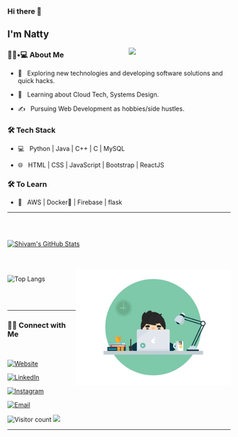 ### Hi there 👋<h2> I'm Natty</h2>

<img align='right' src="https://media.giphy.com/media/M9gbBd9nbDrOTu1Mqx/giphy.gif" width="230">

<h3> 👨🏻•💻 About Me </h3>



- 🤔 &nbsp; Exploring new technologies and developing software solutions and quick hacks.

- 🌱 &nbsp; Learning about Cloud Tech, Systems Design.

- ✍️ &nbsp; Pursuing Web Development as hobbies/side hustles.



<h3>🛠 Tech Stack</h3>



- 💻 &nbsp; Python | Java | C++ | C | MySQL

- 🌐 &nbsp; HTML | CSS | JavaScript | Bootstrap | ReactJS

<!--

- 🛢 &nbsp; MySQL | MongoDB

- 🔧 &nbsp; Git | Markdown | Selenium | Tidyverse

- 🖥 &nbsp; Illustrator| Photoshop | InDesign

-->



<h3>🛠 To Learn</h3>

- 🔧 &nbsp; AWS | Docker🐳 | Firebase | flask

<hr>



<br/><br/>

[![Shivam's GitHub Stats](https://github-readme-stats.vercel.app/api?username=NhattyB&show_icons=true)](https://github.com/NhattyB)

<br/>

<br/>

<img src="https://github.com/nirala69/nirala69/blob/master/70804f7e25b11f29db904f2fa7b4cd9d.gif" width="350" align='right'>

![Top Langs](https://github-readme-stats.vercel.app/api/top-langs/?username=NhattyB&show_icons=true)

<br><br>



<hr>



<h3> 🤝🏻 Connect with Me </h3>

<br>



<p align="center">

<a href="https://twitter.com/Natnalebirhanu1/"><img alt="Website" src="https://img.shields.io/badge/twitter-black?style=flat-square&logo=google-chrome"></a>

<a href="https://www.linkedin.com/in/Nhatty-birhanu/"><img alt="LinkedIn" src="https://img.shields.io/badge/LinkedIn-Nhatty%20Birhanu-blue?style=flat-square&logo=linkedin"></a>

<a href="https://www.instagram.com/NhattyB/"><img alt="Instagram" src="https://img.shields.io/badge/Instagram-NhattyB-black?style=flat-square&logo=instagram"></a>

<a href="mailto:nhattyharry@gmail.com"><img alt="Email" src="https://img.shields.io/badge/Email-nhattyharry@gmail.com-blue?style=flat-square&logo=gmail"></a>

</p>





![Visitor count](https://visitor-badge.laobi.icu/badge?page_id=shivam0110.shivam0110)   <img src="https://media.giphy.com/media/dxn6fRlTIShoeBr69N/giphy.gif" width="30">





<hr>


